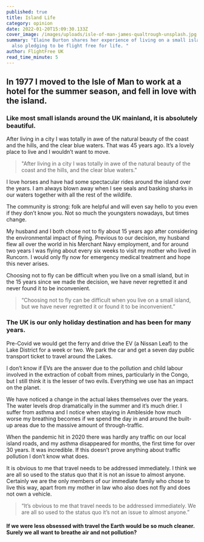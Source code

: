 ```yaml
---
published: true
title: Island Life
category: opinion
date: 2022-01-20T15:09:30.133Z
cover_image: /images/uploads/isle-of-man-james-qualtrough-unsplash.jpg
summary: "Elaine Burton shares her experience of living on a small island while
  also pledging to be flight free for life. "
author: FlightFree UK
read_time_minute: 5
---
```

## In 1977 I moved to the Isle of Man to work at a hotel for the summer season, and fell in love with the island.

### Like most small islands around the UK mainland, it is absolutely beautiful.

After living in a city I was totally in awe of the natural beauty of the coast and the hills, and the clear blue waters. That was 45 years ago. It’s a lovely place to live and I wouldn’t want to move.

> "After living in a city I was totally in awe of the natural beauty of the coast and the hills, and the clear blue waters."

I love horses and have had some spectacular rides around the island over the years. I am always blown away when I see seals and basking sharks in our waters together with all the rest of the wildlife. 

The community is strong: folk are helpful and will even say hello to you even if they don’t know you. Not so much the youngsters nowadays, but times change.

My husband and I both chose not to fly about 15 years ago after considering the environmental impact of flying. Previous to our decision, my husband flew all over the world in his Merchant Navy employment, and for around two years I was flying about every six weeks to visit my mother who lived in Runcorn. I would only fly now for emergency medical treatment and hope this never arises. 

Choosing not to fly can be difficult when you live on a small island, but in the 15 years since we made the decision, we have never regretted it and never found it to be inconvenient. 

> “Choosing not to fly can be difficult when you live on a small island, but we have never regretted it or found it to be inconvenient.” 

### The UK is our only holiday destination and has been for many years. 

Pre-Covid we would get the ferry and drive the EV (a Nissan Leaf) to the Lake District for a week or two. We park the car and get a seven day public transport ticket to travel around the Lakes. 

I don’t know if EVs are the answer due to the pollution and child labour involved in the extraction of cobalt from mines, particularly in the Congo, but I still think it is the lesser of two evils. Everything we use has an impact on the planet.

We have noticed a change in the actual lakes themselves over the years. The water levels drop dramatically in the summer and it’s much drier. I suffer from asthma and I notice when staying in Ambleside how much worse my breathing becomes if we spend the day in and around the built-up areas due to the massive amount of through-traffic. 

When the pandemic hit in 2020 there was hardly any traffic on our local island roads, and my asthma disappeared for months, the first time for over 30 years. It was incredible. If this doesn’t prove anything about traffic pollution I don’t know what does.

It is obvious to me that travel needs to be addressed immediately. I think we are all so used to the status quo that it is not an issue to almost anyone. Certainly we are the only members of our immediate family who chose to live this way, apart from my mother in law who also does not fly and does not own a vehicle. 

> “It’s obvious to me that travel needs to be addressed immediately. We are all so used to the status quo it’s not an issue to almost anyone.”

#### If we were less obsessed with travel the Earth would be so much cleaner. Surely we all want to breathe air and not pollution?